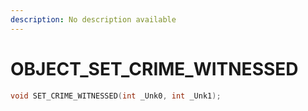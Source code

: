 ```yaml
---
description: No description available 
---
```


# OBJECT\_SET_CRIME_WITNESSED

```cpp
void SET_CRIME_WITNESSED(int _Unk0, int _Unk1);
```